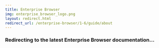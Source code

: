 ```yaml
---
title: Enterprise Browser
img: enterprise_browser_logo.png
layout: redirect.html
redirect_url: /enterprise-browser/1-6/guide/about
---
```


### Redirecting to the latest Enterprise Browser documentation...
